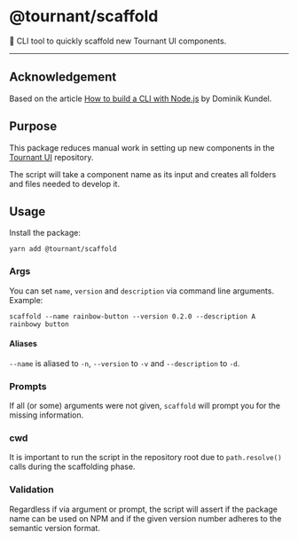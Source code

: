 # @tournant/scaffold

👾 CLI tool to quickly scaffold new Tournant UI components.

---

## Acknowledgement

Based on the article [How to build a CLI with Node.js](https://www.twilio.com/blog/how-to-build-a-cli-with-node-js) by Dominik Kundel.

## Purpose

This package reduces manual work in setting up new components in the [Tournant UI](https://github.com/tournantdev/ui) repository.

The script will take a component name as its input and creates all folders and files needed to develop it.

## Usage

Install the package:

```
yarn add @tournant/scaffold
```

### Args

You can set `name`, `version` and `description` via command line arguments. Example:

```
scaffold --name rainbow-button --version 0.2.0 --description A rainbowy button
```

#### Aliases

`--name` is aliased to `-n`, `--version` to `-v` and `--description` to `-d`.

### Prompts

If all (or some) arguments were not given, `scaffold` will prompt you for the missing information.

### cwd

It is important to run the script in the repository root due to `path.resolve()` calls during the scaffolding phase.

### Validation

Regardless if via argument or prompt, the script will assert if the package name can be used on NPM and if the given version number adheres to the semantic version format.
